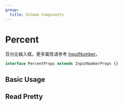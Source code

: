 ```yaml
---
group:
  title: Schema Components
---
```


# Percent

百分比输入框。更多属性请参考 [InputNumber](https://ant.design/components/input-number/)。

```ts
interface PercentProps extends InputNumberProps {}
```

## Basic Usage

<code src="./demos/new-demos/basic.tsx"></code>

## Read Pretty

<code src="./demos/new-demos/read-pretty.tsx"></code>
